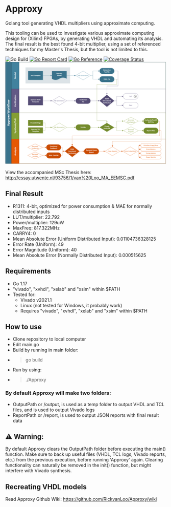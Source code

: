 # Approxy
Golang tool generating VHDL multipliers using approximate computing. 

This tooling can be used to investigate various approximate computing design for (Xilinx) FPGAs, by generating VHDL and automating its analysis. 
The final result is the best found 4-bit multiplier, using a set of referenced techniques for my Master's Thesis, but the tool is not limited to this. 

![Go Build](https://github.com/RickvanLoo/approxy/actions/workflows/go.yml/badge.svg)
[![Go Report Card](https://goreportcard.com/badge/github.com/RickvanLoo/Approxy?style=flat-square)](https://goreportcard.com/report/github.com/RickvanLoo/Approxy)
[![Go Reference](https://pkg.go.dev/badge/github.com/RickvanLoo/Approxy.svg)](https://pkg.go.dev/github.com/RickvanLoo/Approxy)
[![Coverage Status](https://coveralls.io/repos/github/RickvanLoo/Approxy/badge.svg)](https://coveralls.io/github/RickvanLoo/Approxy)
![Approxy Workflow](approxy.png)

View the accompanied MSc Thesis here: http://essay.utwente.nl/93756/1/van%20Loo_MA_EEMSC.pdf

## Final Result
- R1311: 4-bit, optimized for power consumption & MAE for normally distributed inputs
- LUT/multiplier: 22.792
- Power/multiplier: 129uW
- MaxFreq: 817.322MHz
- CARRY4: 0
- Mean Absolute Error (Uniform Distributed Input): 0.01104736328125
- Error Rate (Uniform): 49
- Error Magnitude (Uniform): 40
- Mean Absolute Error (Normally Distributed Input): 0.000515625

## Requirements
- Go 1.17
- "vivado", "xvhdl", "xelab" and "xsim" within $PATH
- Tested for:
    - Vivado v2021.1
    - Linux (not tested for Windows, it probably work)
    - Requires "vivado", "xvhdl", "xelab" and "xsim" within $PATH


## How to use
- Clone repository to local computer
- Edit main.go
- Build by running in main folder:
- >go build
- Run by using:
- >./Approxy

### By default Approxy will make two folders:
- OutputPath or /output, is used as a temp folder to output VHDL and TCL files, and is used to output Vivado logs
- ReportPath or /report, is used to output JSON reports with final result data

## :warning: Warning: 
By default Approxy clears the OutputPath folder before executing the main() function. Make sure to back up useful files (VHDL, TCL logs, Vivado reports, etc.) from the previous execution, before running 'Approxy' again. Clearing functionality can naturally be removed in the init() function, but might interfere with Vivado synthesis.

## Recreating VHDL models
Read Approxy Github Wiki: https://github.com/RickvanLoo/Approxy/wiki
